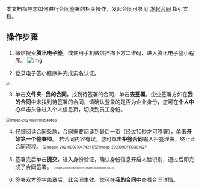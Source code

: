 本文档指导您如何进行合同签署的相关操作，发起合同可参见 [发起合同](https://cloud.tencent.com/document/product/1323/61360) 指引文档。

## 操作步骤
1. 微信搜索**腾讯电子签**，或使用手机微信扫描下方二维码，进入腾讯电子签小程序。
![img](https://main.qcloudimg.com/raw/0b4111fd1da354398aae912860ae596e.png)

2. 登录电子签小程序并完成实名认证。
<img src="https://main.qcloudimg.com/raw/9222bd0bebd1c91a34e4e6370aefb072.png" style="zoom:50%;" />

3. 单击**文件夹**- **我的合同**，找到待签署的合同，单击**去签署**。企业签署方如在**我的合同**中未找到待签署的合同，请确认登录的是否为企业身份，您可在**个人中心**单击头像进入个人信息页，切换到员工身份。
<img src="https://main.qcloudimg.com/raw/ded7236ce0a86599efde55448c87c871.png" alt="image-20210907103541466" style="zoom:67%;" />

4. 仔细阅读合同条款，合同需要阅读到最后一页（经过10秒才可签署），单击**开始第一个签署项**。
若合同内容有误，您可单击**拒签合同**输入拒签理由，终止此合同流程。
<img src="https://main.qcloudimg.com/raw/29a3512eface176665f4f5ac70f39be5.png" alt="image-20210907104742717" style="zoom:70%;" /><img src="https://main.qcloudimg.com/raw/4848136929c48abe2ab6f3ebc6fa3871.png" alt="image-20210907110301027" style="zoom:70%;" />

5. 签署完后单击**提交**，进入身份验证，确认身份信息开启人脸识别，通过后即完成了合同签署。
<img src="https://main.qcloudimg.com/raw/d3e552286450ec308804713c4b089216.png" alt="image-20210907105302025" style="zoom:40%;" /><img src="https://main.qcloudimg.com/raw/cacb3ddea73c6510546cef5afa06a49f.png" alt="image-20210907105314770" style="zoom:40%;" />

6. 签署双方签字盖章后，此合同生效。您可在**我的合同**中查看合同详情。
